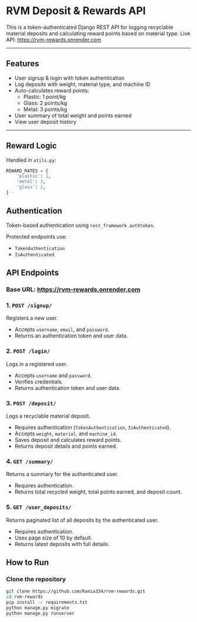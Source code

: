# RVM Deposit & Rewards API

This is a token-authenticated Django REST API for logging recyclable material deposits and calculating reward points based on material type.
Live API: https://rvm-rewards.onrender.com


---

## Features

- User signup & login with token authentication
- Log deposits with weight, material type, and machine ID
- Auto-calculates reward points:
  - Plastic: 1 point/kg
  - Glass: 2 points/kg
  - Metal: 3 points/kg
- User summary of total weight and points earned
- View user deposit history

---

## Reward Logic

Handled in `utils.py`:

```python
REWARD_RATES = {
    'plastic': 1,
    'metal': 3,
    'glass': 2,
} -
```

##  Authentication

Token-based authentication using `rest_framework.authtoken`.

Protected endpoints use:

- `TokenAuthentication`
- `IsAuthenticated`

##  API Endpoints
### Base URL: https://rvm-rewards.onrender.com
### 1. `POST /signup/`
Registers a new user.
- Accepts `username`, `email`, and `password`.
- Returns an authentication token and user data.

### 2. `POST /login/`
Logs in a registered user.
- Accepts `username` and `password`.
- Verifies credentials.
- Returns authentication token and user data.

### 3. `POST /deposit/`
Logs a recyclable material deposit.
- Requires authentication (`TokenAuthentication`, `IsAuthenticated`).
- Accepts `weight`, `material`, and `machine_id`.
- Saves deposit and calculates reward points.
- Returns deposit details and points earned.

### 4. `GET /summary/`
Returns a summary for the authenticated user.
- Requires authentication.
- Returns total recycled weight, total points earned, and deposit count.

### 5. `GET /user_deposits/`
Returns paginated list of all deposits by the authenticated user.
- Requires authentication.
- Uses page size of 10 by default.
- Returns latest deposits with full details.


##  How to Run

###  Clone the repository
```bash
git clone https://github.com/Rania334/rvm-rewards.git
cd rvm-rewards
pip install -r requirements.txt
python manage.py migrate
python manage.py runserver
